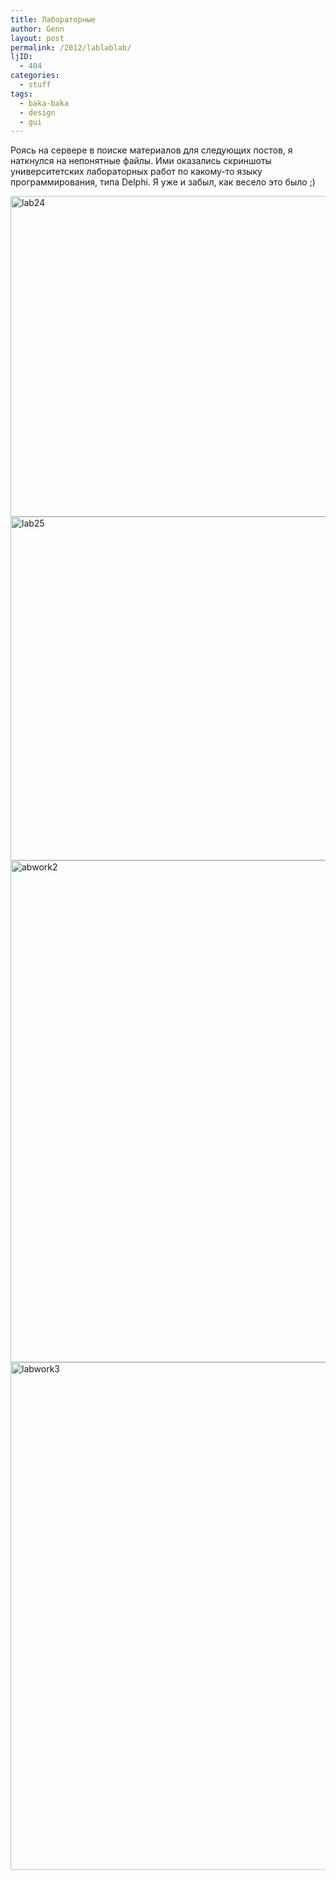 ```yaml
---
title: Лабораторные
author: Genn
layout: post
permalink: /2012/lablablab/
ljID:
  - 404
categories:
  - stuff
tags:
  - baka-baka
  - design
  - gui
---
```

Роясь на сервере в поиске материалов для следующих постов, я наткнулся на непонятные файлы. Ими оказались скриншоты университетских лабораторных работ по какому-то языку программирования, типа Delphi. Я уже и забыл, как весело это было ;)<!--more-->

<img src="http://mega.genn.org/=^_^=/uploads/2012/02/lab24.gif" alt="lab24" width="632" height="513" />

<img src="http://mega.genn.org/=^_^=/uploads/2012/02/lab25.gif" alt="lab25" width="600" height="550" />

<img src="http://mega.genn.org/=^_^=/uploads/2012/02/labwork2.gif" alt="abwork2" width="602" height="803" />

<img src="http://mega.genn.org/=^_^=/uploads/2012/02/labwork3.gif" alt="labwork3" width="508" height="812" />